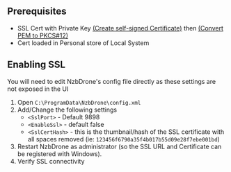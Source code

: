 ## Prerequisites ##
- SSL Cert with Private Key [(Create self-signed Certificate)](http://www.selfsignedcertificate.com/) then [(Convert PEM to PKCS#12)](https://www.sslshopper.com/ssl-converter.html)
- Cert loaded in Personal store of Local System

## Enabling SSL ##
You will need to edit NzbDrone's config file directly as these settings are not exposed in the UI

1. Open `C:\ProgramData\NzbDrone\config.xml`
2. Add/Change the following settings
	- `<SslPort>` - Default 9898
	- `<EnableSsl>` - default false
	- `<SslCertHash>` - this is the thumbnail/hash of the SSL certificate with all spaces removed (ie: 
`123456f6790a35f4b017b55d09e28f7ebe001bd`)
3. Restart NzbDrone as administrator (so the SSL URL and Certificate can be registered with Windows).
4. Verify SSL connectivity